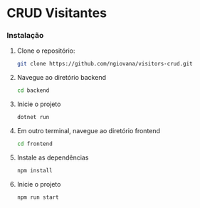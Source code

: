 # CRUD Visitantes

### Instalação

1. Clone o repositório:

   ```bash
   git clone https://github.com/ngiovana/visitors-crud.git
   ```

2. Navegue ao diretório backend
   ```bash
   cd backend
   ```
   
4. Inicie o projeto
   ```bash
   dotnet run
   ```

5. Em outro terminal, navegue ao diretório frontend
   ```bash
   cd frontend
   ```

6. Instale as dependências
   ```bash
   npm install
   ```

7. Inicie o projeto
   ```bash
   npm run start
   ```

